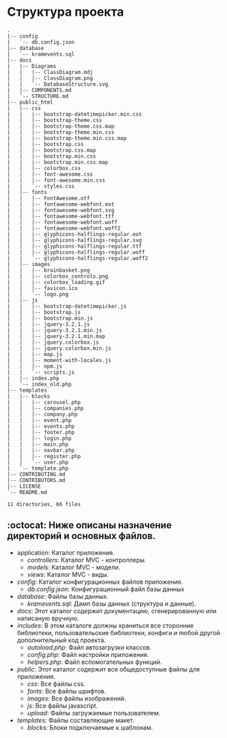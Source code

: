 Структура проекта
====================
```
.
|-- config
|   `-- db.config.json
|-- database
|   `-- kramevents.sql
|-- docs
|   |-- Diagrams
|   |   |-- ClassDiagram.mdj
|   |   |-- ClassDiagram.png
|   |   `-- DatabaseStructure.svg
|   |-- COMPONENTS.md
|   `-- STRUCTURE.md
|-- public_html
|   |-- css
|   |   |-- bootstrap-datetimepicker.min.css
|   |   |-- bootstrap-theme.css
|   |   |-- bootstrap-theme.css.map
|   |   |-- bootstrap-theme.min.css
|   |   |-- bootstrap-theme.min.css.map
|   |   |-- bootstrap.css
|   |   |-- bootstrap.css.map
|   |   |-- bootstrap.min.css
|   |   |-- bootstrap.min.css.map
|   |   |-- colorbox.css
|   |   |-- font-awesome.css
|   |   |-- font-awesome.min.css
|   |   `-- styles.css
|   |-- fonts
|   |   |-- FontAwesome.otf
|   |   |-- fontawesome-webfont.eot
|   |   |-- fontawesome-webfont.svg
|   |   |-- fontawesome-webfont.ttf
|   |   |-- fontawesome-webfont.woff
|   |   |-- fontawesome-webfont.woff2
|   |   |-- glyphicons-halflings-regular.eot
|   |   |-- glyphicons-halflings-regular.svg
|   |   |-- glyphicons-halflings-regular.ttf
|   |   |-- glyphicons-halflings-regular.woff
|   |   `-- glyphicons-halflings-regular.woff2
|   |-- images
|   |   |-- brainbasket.png
|   |   |-- colorbox_controls.png
|   |   |-- colorbox_loading.gif
|   |   |-- favicon.ico
|   |   `-- logo.png
|   |-- js
|   |   |-- bootstrap-datetimepicker.js
|   |   |-- bootstrap.js
|   |   |-- bootstrap.min.js
|   |   |-- jquery-3.2.1.js
|   |   |-- jquery-3.2.1.min.js
|   |   |-- jquery-3.2.1.min.map
|   |   |-- jquery.colorbox.js
|   |   |-- jquery.colorbox.min.js
|   |   |-- map.js
|   |   |-- moment-with-locales.js
|   |   |-- npm.js
|   |   `-- scripts.js
|   |-- index.php
|   `-- index_old.php
|-- templates
|   |-- blocks
|   |   |-- carousel.php
|   |   |-- companies.php
|   |   |-- company.php
|   |   |-- event.php
|   |   |-- events.php
|   |   |-- footer.php
|   |   |-- login.php
|   |   |-- main.php
|   |   |-- navbar.php
|   |   |-- register.php
|   |   `-- user.php
|   `-- template.php
|-- CONTRIBUTING.md
|-- CONTRIBUTORS.md
|-- LICENSE
`-- README.md

11 directories, 66 files
```
:octocat: Ниже описаны назначение директорий и основных файлов.
-------------------------------------------------------------------
* application: Каталог приложения.
    * _controllers_: Каталог MVC - контроллеры.
    * _models_: Каталог MVC - модели.
    * _views_: Каталог MVC - виды.
* _config_: Каталог конфигурационных файлов приложения.
    * _db.config.json_: Конфигурационный файл базы данных
* _database_: Файлы базы данных.
    * _kramevents.sql_: Дамп базы данных (структура и данные).
* _docs_: Этот каталог содержит документацию, сгенерированную или написаную вручную.
* _includes_: В этом каталоге должны храниться все сторонние библиотеки, пользовательские библиотеки, конфиги и любой другой дополнительный код проекта.
    * _autoload.php_: Файл автозагрузки классов.
    * _config.php_: Файл настройки приложения.
    * _helpers.php_: Файл вспомогательных функций.
* _public_: Этот каталог содержит все общедоступные файлы для приложения.
    * _css_: Все файлы css.
    * _fonts_: Все файлы шрифтов.
    * _images_: Все файлы изображений.
    * _js_: Все файлы javascript.
    * _upload_: Файлы загружаемые пользователем.
* _templates_: Файлы составляющие макет.
    * _blocks_: Блоки подключаемые к шаблонам.
